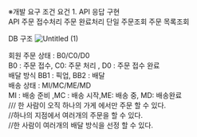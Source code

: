 
※개발 요구 조건 
요건 1. API 응답 구현    
API
주문 접수처리
주문 완료처리
단일 주문조회
주문 목록조회

DB 구조
![Untitled (1)](https://github.com/paypulse/MarketIT/assets/31178314/98d94699-65ea-4710-bff1-0fb96ee63350)


회원 주문 상태 : B0/C0/D0  
B0 :  주문 접수, C0: 주문 처리 , D0 : 주문 접수 완료  
배달 방식 BB1 : 픽업, BB2 : 배달   
배송 상태 :  MI/MC/ME/MD  
MI :  배송 준비 ,MC :  배송 시작,ME: 배송 중, MD: 배송완료  
/// 한 사람이 오직 하나의 가게 에서만 주문 할 수 있다.   
//하나의 지점에서 여러개의 주문을 할 수 있다.   
//한 사람이 여러개의 배달 방식을 선정 할 수 있다.   
 
